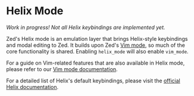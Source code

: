 # Helix Mode

*Work in progress! Not all Helix keybindings are implemented yet.*

Zed's Helix mode is an emulation layer that brings Helix-style keybindings and modal editing to Zed. It builds upon Zed's [Vim mode](./vim.md), so much of the core functionality is shared. Enabling `helix_mode` will also enable `vim_mode`.

For a guide on Vim-related features that are also available in Helix mode, please refer to our [Vim mode documentation](./vim.md).

For a detailed list of Helix's default keybindings, please visit the [official Helix documentation](https://docs.helix-editor.com/keymap.html).
